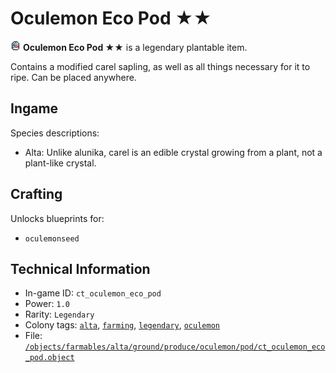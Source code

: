 # Oculemon Eco Pod ★★

<img src="https://raw.githubusercontent.com/Ceterai/Enternia/main/objects/farmables/alta/ground/produce/oculemon/pod/icon.png" alt="Oculemon Eco Pod ★★ icon" loading="lazy" height="16px" width="auto" /> **Oculemon Eco Pod ★★** is a legendary plantable item.

Contains a modified carel sapling, as well as all things necessary for it to ripe. Can be placed anywhere.

## Ingame

Species descriptions:

- Alta: Unlike alunika, carel is an edible crystal growing from a plant, not a plant-like crystal.

## Crafting

Unlocks blueprints for:

- `oculemonseed`

## Technical Information

- In-game ID: `ct_oculemon_eco_pod`
- Power: `1.0`
- Rarity: `Legendary`
- Colony tags: [`alta`](https://ceterai.github.io/MyEnternia/Wiki/Tags/Alta), [`farming`](https://ceterai.github.io/MyEnternia/Wiki/Tags/Farming), [`legendary`](https://ceterai.github.io/MyEnternia/Wiki/Tags/Legendary), [`oculemon`](https://ceterai.github.io/MyEnternia/Wiki/Tags/Oculemon)
- File: [`/objects/farmables/alta/ground/produce/oculemon/pod/ct_oculemon_eco_pod.object`](https://github.com/Ceterai/Enternia/blob/main/objects/farmables/alta/ground/produce/oculemon/pod/ct_oculemon_eco_pod.object)
